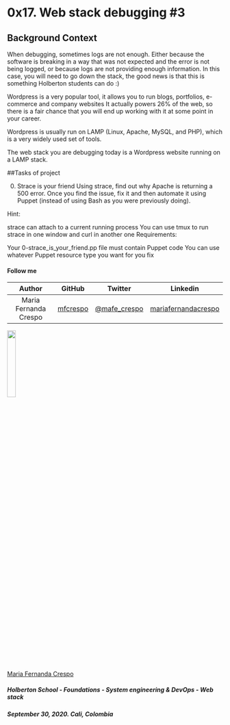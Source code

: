 # 0x17. Web stack debugging #3

## Background Context

When debugging, sometimes logs are not enough. Either because the software is breaking in a way that was not expected and the error is not being logged, or because logs are not providing enough information. In this case, you will need to go down the stack, the good news is that this is something Holberton students can do :)

Wordpress is a very popular tool, it allows you to run blogs, portfolios, e-commerce and company websites It actually powers 26% of the web, so there is a fair chance that you will end up working with it at some point in your career.

Wordpress is usually run on LAMP (Linux, Apache, MySQL, and PHP), which is a very widely used set of tools.

The web stack you are debugging today is a Wordpress website running on a LAMP stack.

##Tasks of project

0. Strace is your friend 
Using strace, find out why Apache is returning a 500 error. Once you find the issue, fix it and then automate it using Puppet (instead of using Bash as you were previously doing).

Hint:

strace can attach to a current running process
You can use tmux to run strace in one window and curl in another one
Requirements:

Your 0-strace_is_your_friend.pp file must contain Puppet code
You can use whatever Puppet resource type you want for you fix

#### Follow me

| Author | GitHub | Twitter | Linkedin |
| :---: | :---: | :---: | :---: |
| Maria Fernanda Crespo | [mfcrespo](https://github.com/mfcrespo) | [@mafe_crespo](https://twitter.com/mafe_crespo) | [mariafernandacrespo](https://www.linkedin.com/in/mariafernandacrespo) |


<p>
<img src="https://pbs.twimg.com/profile_images/1116938743968149504/0TQ4K4r3_400x400.jpg" width="20%" height="20%">                                                       
</p>

[Maria Fernanda Crespo](https://twitter.com/mafe_crespo)

##### Holberton School - Foundations - System engineering & DevOps - Web stack
##### September 30, 2020. Cali, Colombia
